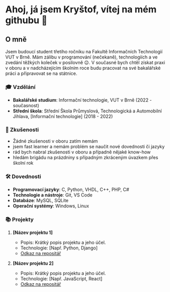 # Ahoj, já jsem Kryštof, vítej na mém githubu 👋

## O mně

Jsem budoucí student třetího ročníku na Fakultě Informačních Technologií VUT v Brně. Mám zálibu v programování (nečekaně), technologiích a ve zvedání těžkých koleček v posilovně 😉. V současné bych chtěl získat praxi v oboru a v nadcházejícím školním roce budu pracovat na své bakalářské práci a připravovat se na státnice.

### 🎓 Vzdělání

- **Bakalářské studium**: Informační technologie, VUT v Brně (2022 - současnost)
- **Střední škola**: Střední Škola Průmyslová, Technologická a Automobilní Jihlava, [Informační technologie] (2018 - 2022)

### 💼 Zkušenosti

- Žádné zkušenosti v oboru zatím nemám
- jsem fast learner a nemám problém se naučit nové dovednosti či jazyky
- rád bych nabral zkušenosti v oboru a případně nějaké know-how
- hledám brigádu na prázdniny s případným zkráceným úvazkem přes školní rok

### 🛠️ Dovednosti

- **Programovací jazyky**: C, Python, VHDL, C++, PHP, C#
- **Technologie a nástroje**: Git, VS Code
- **Databáze**: MySQL, SQLite
- **Operační systémy**: Windows, Linux

### 📚 Projekty

1. **[Název projektu 1]**
   - Popis: Krátký popis projektu a jeho účel.
   - Technologie: [Např. Python, Django]
   - [Odkaz na repositář](https://github.com/uzivatelskejmeno/projekt1)

2. **[Název projektu 2]**
   - Popis: Krátký popis projektu a jeho účel.
   - Technologie: [Např. JavaScript, React]
   - [Odkaz na repositář](https://github.com/uzivatelskejmeno/projekt2)
